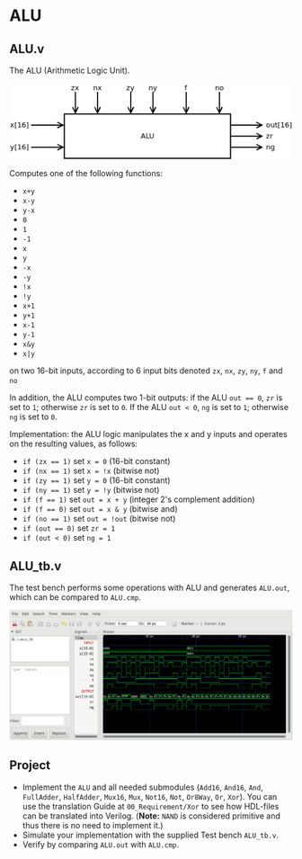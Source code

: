 # ALU

## ALU.v

The ALU (Arithmetic Logic Unit).

![ALU chip](../images/ALU.png)

Computes one of the following functions:

* `x+y`
* `x-y`
* `y-x`
* `0`
* `1`
* `-1`
* `x`
* `y`
* `-x`
* `-y`
* `!x`
* `!y`
* `x+1`
* `y+1`
* `x-1`
* `y-1`
* `x&y`
* `x|y`

on two 16-bit inputs, according to 6 input bits denoted `zx`, `nx`, `zy`, `ny`, `f` and `no`

In addition, the ALU computes two 1-bit outputs: if the ALU `out == 0`, `zr` is set to `1`; otherwise `zr` is set to `0`.
If the ALU `out < 0`, `ng` is set to `1`; otherwise `ng` is set to `0`.

Implementation: the ALU logic manipulates the x and y inputs and operates on the resulting values, as follows:

* `if (zx == 1)` set `x = 0` (16-bit constant)
* `if (nx == 1)` set `x = !x` (bitwise not)
* `if (zy == 1)` set `y = 0` (16-bit constant)
* `if (ny == 1)` set `y = !y` (bitwise not)
* `if (f == 1)`  set `out = x + y` (integer 2's complement addition)
* `if (f == 0)`  set `out = x & y` (bitwise and)
* `if (no == 1)` set `out = !out` (bitwise not)
* `if (out == 0)` set `zr = 1`
* `if (out < 0)` set `ng = 1`

## ALU_tb.v

The test bench performs some operations with ALU and generates `ALU.out`, which can be compared to `ALU.cmp`.

![ALU test bench](../images/ALU_tb.png)

## Project

* Implement the `ALU` and all needed submodules (`Add16`, `And16`, `And`, `FullAdder`, `HalfAdder`, `Mux16`, `Mux`, `Not16`, `Not`, `Or8Way`, `Or`, `Xor`).
  You can use the translation Guide at `00_Requirement/Xor` to see how HDL-files can be translated into Verilog.
  (**Note:** `NAND` is considered primitive and thus there is no need to implement it.)
* Simulate your implementation with the supplied Test bench `ALU_tb.v`.
* Verify by comparing `ALU.out` with `ALU.cmp`.
